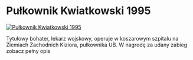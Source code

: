 Pułkownik Kwiatkowski 1995 
=============
[![Pułkownik Kwiatkowski 1995 ](http://vidos.pl/images/player.gif)](http://vidos.pl/pulkownik-kwiatkowski-1995)

 Tytułowy bohater, lekarz wojskowy, operuje w koszarowym szpitalu na Ziemiach Zachodnich Kiziora, pułkownika UB. W nagrodę za udany zabieg zobacz pełny opis
